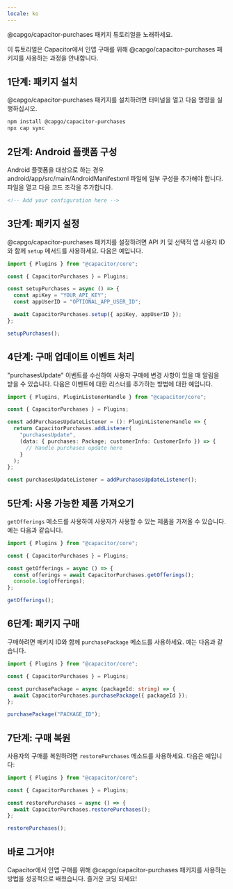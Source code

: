```yaml
---
locale: ko
---
```


@capgo/capacitor-purchases 패키지 튜토리얼을 노래하세요.

이 튜토리얼은 Capacitor에서 인앱 구매를 위해 @capgo/capacitor-purchases 패키지를 사용하는 과정을 안내합니다.

## 1단계: 패키지 설치

@capgo/capacitor-purchases 패키지를 설치하려면 터미널을 열고 다음 명령을 실행하십시오.

```bash
npm install @capgo/capacitor-purchases
npx cap sync
```

## 2단계: Android 플랫폼 구성

Android 플랫폼을 대상으로 하는 경우 android/app/src/main/AndroidManifestxml 파일에 일부 구성을 추가해야 합니다. 파일을 열고 다음 코드 조각을 추가합니다.

```xml
<!-- Add your configuration here -->
```

## 3단계: 패키지 설정

@capgo/capacitor-purchases 패키지를 설정하려면 API 키 및 선택적 앱 사용자 ID와 함께 `setup` 메서드를 사용하세요. 다음은 예입니다.

```typescript
import { Plugins } from "@capacitor/core";

const { CapacitorPurchases } = Plugins;

const setupPurchases = async () => {
  const apiKey = "YOUR_API_KEY";
  const appUserID = "OPTIONAL_APP_USER_ID";

  await CapacitorPurchases.setup({ apiKey, appUserID });
};

setupPurchases();
```

## 4단계: 구매 업데이트 이벤트 처리

"purchasesUpdate" 이벤트를 수신하여 사용자 구매에 변경 사항이 있을 때 알림을 받을 수 있습니다. 다음은 이벤트에 대한 리스너를 추가하는 방법에 대한 예입니다.

```typescript
import { Plugins, PluginListenerHandle } from "@capacitor/core";

const { CapacitorPurchases } = Plugins;

const addPurchasesUpdateListener = (): PluginListenerHandle => {
  return CapacitorPurchases.addListener(
    "purchasesUpdate",
    (data: { purchases: Package; customerInfo: CustomerInfo }) => {
      // Handle purchases update here
    }
  );
};

const purchasesUpdateListener = addPurchasesUpdateListener();
```

## 5단계: 사용 가능한 제품 가져오기

`getOfferings` 메소드를 사용하여 사용자가 사용할 수 있는 제품을 가져올 수 있습니다. 예는 다음과 같습니다.

```typescript
import { Plugins } from "@capacitor/core";

const { CapacitorPurchases } = Plugins;

const getOfferings = async () => {
  const offerings = await CapacitorPurchases.getOfferings();
  console.log(offerings);
};

getOfferings();
```

## 6단계: 패키지 구매

구매하려면 패키지 ID와 함께 `purchasePackage` 메소드를 사용하세요. 예는 다음과 같습니다.

```typescript
import { Plugins } from "@capacitor/core";

const { CapacitorPurchases } = Plugins;

const purchasePackage = async (packageId: string) => {
  await CapacitorPurchases.purchasePackage({ packageId });
};

purchasePackage("PACKAGE_ID");
```

## 7단계: 구매 복원

사용자의 구매를 복원하려면 `restorePurchases` 메소드를 사용하세요. 다음은 예입니다:

```typescript
import { Plugins } from "@capacitor/core";

const { CapacitorPurchases } = Plugins;

const restorePurchases = async () => {
  await CapacitorPurchases.restorePurchases();
};

restorePurchases();
```

## 바로 그거야!

Capacitor에서 인앱 구매를 위해 @capgo/capacitor-purchases 패키지를 사용하는 방법을 성공적으로 배웠습니다. 즐거운 코딩 되세요!